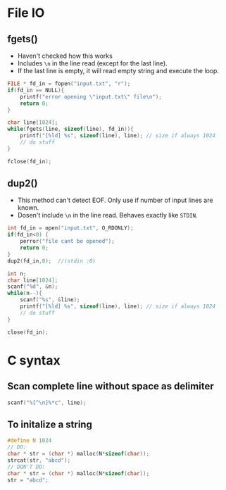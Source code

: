 # File IO

## fgets()
- Haven't checked how this works
- Includes `\n` in the line read (except for the last line).
- If the last line is empty, it will read empty string and execute the loop.
```c
FILE * fd_in = fopen("input.txt", "r");
if(fd_in == NULL){
    printf("error opening \"input.txt\" file\n");
    return 0;
}

char line[1024];
while(fgets(line, sizeof(line), fd_in)){
    printf("[%ld] %s", sizeof(line), line); // size if always 1024
    // do stuff
}

fclose(fd_in);
```

## dup2()
- This method can't detect EOF. Only use if number of input lines are known.
- Dosen't include `\n` in the line read. Behaves exactly like `STDIN`.
```c
int fd_in = open("input.txt", O_RDONLY); 
if(fd_in<0) {
    perror("file cant be opened");
    return 0;
}
dup2(fd_in,0);  //(stdin :0)

int n;
char line[1024];
scanf("%d", &n);
while(n--){
    scanf("%s", &line);
    printf("[%ld] %s", sizeof(line), line); // size if always 1024
    // do stuff
}

close(fd_in);
```

# C syntax

## Scan complete line without space as delimiter
```c
scanf("%[^\n]%*c", line);
```
## To initalize a string
```c
#define N 1024
// DO:
char * str = (char *) malloc(N*sizeof(char));
strcat(str, "abcd");
// DON'T DO:
char * str = (char *) malloc(N*sizeof(char));
str = "abcd";
```